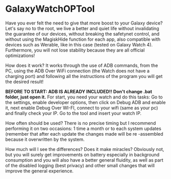 # GalaxyWatchOPTool
Have you ever felt the need to give that more boost to your Galaxy device? Let's say no to the root, we live a better and quiet life without invalidating the guarantee of our devices, without breaking the safetynet control, and without using the MagiskHide function for each app, also compatible with devices such as Werable, like in this case (tested on Galaxy Watch 4). Furthermore, you will not lose stability because they are all official optimizations!

How does it work?
It works through the use of ADB commands, from the PC, using the ADB Over WiFi connection (the Watch does not have a charging port) and following all the instructions of the program you will get the desired result!

**BEFORE TO START: ADB IS ALREADY INCLUDED!! Don't change .bat folder, just open it.**
For start, you need your watch and do this tasks: 
Go to the settings, enable developer options, then click on Debug ADB and enable it, next enable Debug Over WI-FI, connect to your wifi (same as your pc) and finally check your IP. Go to the tool and insert your watch IP.

How often should be used?
There is no precise timing but I recommend performing it on two occasions: 1 time a month or to each system updates (remember that after each update the changes made will be re -assembled because it overwritten by the system.

How much will I see the differences? Does it make miracles?
Obviously not, but you will surely get improvements on battery especially in background consumption and you will also have a better general fluidity, as well as part of the disabled logging (best privacy) and other small changes that will improve the general experience.
